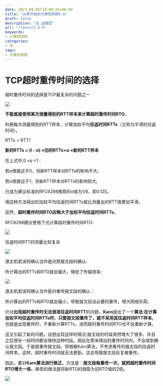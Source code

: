 ```yaml
---
date: 2023-08-05T18:09:28+08:00
title: "从零开始的计算机网络5-6"
draft: false
description: "五.运输层"
url: "/learn/1-5-6"
keywords:
- 计算机网络
categories:
- 学
tags:
- 计算机网络
---
```


# TCP超时重传时间的选择

超时重传时间的选择是TCP最复杂的问题之一

![](https://img.0pt.im/computernet/5-6/5-6-1.png)

**不能直接使用某次测量得到的RTT样本来计算超时重传时间RTO**。

利用每次测量得到的RTT样本，计算加权平均**往返时间RTTs**（又称为平滑的往返时间）。

RTTs = RTT1

**新的RTTs = (l - α) ×旧的RTTs+α ×新的RTT样本**

在上式中,0 ≤a <1 :

若α很接近于0，则新RTT样本对RTTs的影响不大;

若α很接近于1，则新RTT样本对RTTs的影响较大;

已成为建议标准的RFC6298推荐的α值为1/8，即0.125。

用这种方法得出的加权平均往返时间RTTs就比测量出的RTT值更加平滑。

显然，**超时重传时间RTO应略大于加权平均往返时间RTTs**。

RFC6298建议使用下式计算超时重传时间RTO:

![](https://img.0pt.im/computernet/5-6/5-6-2.png)

往返时间RTT的测量比较复杂

![](https://img.0pt.im/computernet/5-6/5-6-3.png)

源主机若误将确认当作是对原报文段的确认:

所计算出的RTTs和RTO就会偏大，降低了传输效率;

![](https://img.0pt.im/computernet/5-6/5-6-4.png)

源主机若误将确认当作是对重传报文段的确认：

所计算出的RTTs和RTO就会偏小，导致报文段没必要的重传，增大网络负荷;

针对**出现超时重传时无法测准往返时间RTT**的问题，**Karn**提出了一个**算法**:**在计算加权平均往返时间RTTs时**，**只要报文段重传了，就不采用其往返时间RTT样本**。也就是出现重传时，不重新计算RTTs，进而超时重传时间RTO也不会重新计算。

这又引起了新的问题。设想出现这样的情况:报文段的时延突然增大了很多，并且之后很长一段时间都会保持这种时延。因此在原来得出的重传时间内，不会收到确认报文段。于是就重传报文段。但根据Karn算法，不考虑重传的报文段的往返时间样本。这样，超时重传时间就无法更新。这会导致报文段反复被重传。

因此，要对**Karn算法进行修正**。方法是：**报文段每重传一次，就把超时重传时间RTO增大一些**。典型的做法是将新RTO的值取为旧RTO值的2倍。

![](https://img.0pt.im/computernet/5-6/5-6-5.png)
